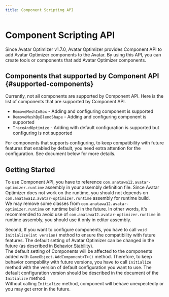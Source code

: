 ```yaml
---
title: Component Scripting API
---
```


# Component Scripting API

Since Avatar Optimizer v1.7.0, Avatar Optimizer provides Component API to add Avatar Optimizer components to the Avatar.
By using this API, you can create tools or components that add Avatar Optimizer components.

## Components that supported by Component API  {#supported-components}

Currently, not all components are supported by Component API.
Here is the list of components that are supported by Component API.

- `RemoveMeshInBox` - Adding and configuring component is supported
- `RemoveMeshByBlendShape` - Adding and configuring component is supported
- `TraceAndOptimize` - Adding with default configuration is supported but configuring is not supported

For components that supports configuring, to keep compatibility with future features that enabled by default,
you need extra attention for the configuration. See document below for more details.

## Getting Started

To use Component API, you have to reference `com.anatawa12.avatar-optimizer.runtime` assembly in your assembly definition file.
Since Avatar Optimizer does not work on the runtime, you should not depends on `com.anatawa12.avatar-optimizer.runtime` assembly for runtime build.\
We may remove some classes from `com.anatawa12.avatar-optimizer.runtime` on runtime build in the future.
In other words, it's recommended to avoid use of `com.anatawa12.avatar-optimizer.runtime` in runtime assembly, you should use it only in editor assembly.

Second, If you want to configure components, you have to call `void Initialize(int version)` method to ensure the compatibility with future features.
The default setting of Avatar Optimizer can be changed in the future (as described in [Behavior Stability](../../basic-concept/#behavior-stability)).\
The default setting of Components will be affected to the components added with `GameObject.AddComponent<T>()` method.
Therefore, to keep behavior compability with future versions, you have to call `Initialize` method with the version of default configuration you want to use.
The default configuration version should be described in the document of the `Initialize` method.\
Without calling `Initialize` method, component will behave unexpectedly or you may get error in the future.
